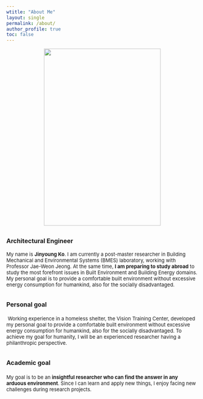 ```yaml
---
wtitle: "About Me"
layout: single
permalink: /about/
author_profile: true
toc: false
---
```


<img
src="..\assets\images\jinyoung_photo.jpg"
align="center"
style="display: block; margin: 0 auto; width:307px; height:465px;" >

## <font size=3>Architectural Engineer

<font size=2>My name is <b>Jinyoung Ko</b>. I am currently a post-master researcher in Building Mechanical and Environmental Systems (BMES) laboratory, working with Professor Jae-Weon Jeong. At the same time, <b>I am preparing to study abroad</b> to study the most forefront issues in Built Environment and Building Energy domains. My personal goal is to provide a comfortable built environment without excessive energy consumption for humankind, also for the socially disadvantaged. </font>

## <font size=3>Personal goal

<font size=2> Working experience in a homeless shelter, the Vision Training Center, developed my personal goal to provide a comfortable built environment without excessive energy consumption for humankind, also for the socially disadvantaged. To achieve my goal for humanity, I will be an experienced researcher having a philanthropic perspective. </font>

## <font size=3>Academic goal

<font size=2>My goal is to be an <b>insightful researcher who can find the answer in any arduous environment</b>. Since I can learn and apply new things, I enjoy facing new challenges during research projects. </font>

<!--

### Research interests

- To establish efficient approaches from building scale model for bottom-up Urban Building Energy Modeling 

- To predict human-building interaction for individual thermal comfort

- To develop and evaluate the energy-saving potential of promising heating, ventilation, and air-conditioning (HVAC) systems

  Since I have experience in energy performance analysis of building systems in both active and passive systems: heating, ventilation, and air-conditioning (HVAC) systems and building-integrated renewable energy systems, a deep understanding of fundamental building systems and thermodynamics will be my assets to expand my research capacity.

-->
